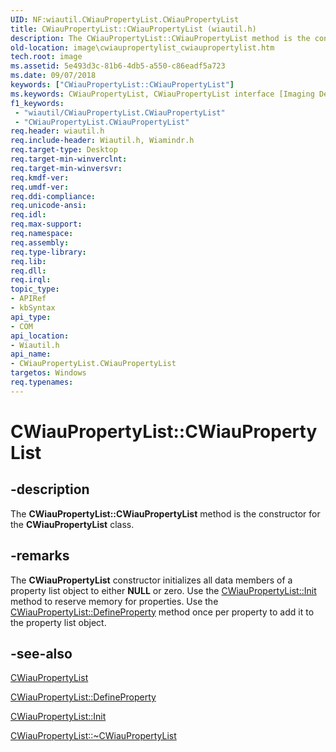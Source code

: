 ```yaml
---
UID: NF:wiautil.CWiauPropertyList.CWiauPropertyList
title: CWiauPropertyList::CWiauPropertyList (wiautil.h)
description: The CWiauPropertyList::CWiauPropertyList method is the constructor for the CWiauPropertyList class.
old-location: image\cwiaupropertylist_cwiaupropertylist.htm
tech.root: image
ms.assetid: 5e493d3c-81b6-4db5-a550-c86eadf5a723
ms.date: 09/07/2018
keywords: ["CWiauPropertyList::CWiauPropertyList"]
ms.keywords: CWiauPropertyList, CWiauPropertyList interface [Imaging Devices],CWiauPropertyList method, CWiauPropertyList method [Imaging Devices], CWiauPropertyList method [Imaging Devices],CWiauPropertyList interface, CWiauPropertyList.CWiauPropertyList, CWiauPropertyList::CWiauPropertyList, image.cwiaupropertylist_cwiaupropertylist, wiauFncs_834023ef-b425-4469-a5e7-c127fd5acf2a.xml, wiautil/CWiauPropertyList::CWiauPropertyList
f1_keywords:
 - "wiautil/CWiauPropertyList.CWiauPropertyList"
 - "CWiauPropertyList.CWiauPropertyList"
req.header: wiautil.h
req.include-header: Wiautil.h, Wiamindr.h
req.target-type: Desktop
req.target-min-winverclnt: 
req.target-min-winversvr: 
req.kmdf-ver: 
req.umdf-ver: 
req.ddi-compliance: 
req.unicode-ansi: 
req.idl: 
req.max-support: 
req.namespace: 
req.assembly: 
req.type-library: 
req.lib: 
req.dll: 
req.irql: 
topic_type:
- APIRef
- kbSyntax
api_type:
- COM
api_location:
- Wiautil.h
api_name:
- CWiauPropertyList.CWiauPropertyList
targetos: Windows
req.typenames: 
---
```


# CWiauPropertyList::CWiauPropertyList


## -description

The **CWiauPropertyList::CWiauPropertyList** method is the constructor for the **CWiauPropertyList** class.

## -remarks

The **CWiauPropertyList** constructor initializes all data members of a property list object to either **NULL** or zero. Use the [CWiauPropertyList::Init]() method to reserve memory for properties. Use the [CWiauPropertyList::DefineProperty](nf-wiautil-cwiaupropertylist-defineproperty.md) method once per property to add it to the property list object.

## -see-also

[CWiauPropertyList](nl-wiautil-cwiaupropertylist.md)

[CWiauPropertyList::DefineProperty](nf-wiautil-cwiaupropertylist-defineproperty.md)

[CWiauPropertyList::Init](nf-wiautil-cwiaupropertylist-init.md)

[CWiauPropertyList::~CWiauPropertyList](nf-wiautil-cwiaupropertylist--cwiaupropertylist.md)
